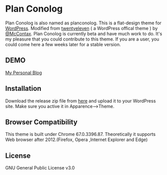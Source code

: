 # Plan Conolog

Plan Conolog is also named as planconolog. This is a flat-design theme for [WordPress](https://wordpress.org/). Modified from [twentyeleven](https://wordpress.org/themes/twentyeleven/)  ( a WordPress offical theme ) by [@McContax](https://github.com/McContax). Plan Conolog is currently beta and have much work to do. It's my pleasure that you could contribute to this theme. If you are a user, you could come here a few weeks later for a stable version.

## DEMO
[My Personal Blog](http://www.lolipoi.me/)

## Installation
Download the release zip file from [here](https://github.com/McContax/planconolog/releases) and upload it to your WordPress site. Make sure you active it in Apparence-->Theme.

## Browser Compatibility
This theme is built under Chrome 67.0.3396.87. Theoretically it supports Web browser after 2012.(Firefox, Opera ,Internet Explorer and Edge)

## License
GNU General Public License v3.0
